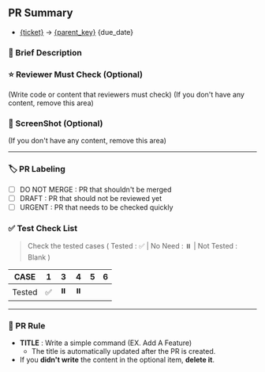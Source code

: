 ## PR Summary
* [{ticket}](https://growingenergylabs.atlassian.net/browse/{ticket}) → [{parent_key}](https://growingenergylabs.atlassian.net/browse/{parent_key})
{due_date}
### 📝 Brief Description

### ⭐️ Reviewer Must Check (Optional)
(Write code or content that reviewers must check)
(If you don't have any content, remove this area)

### 📸 ScreenShot (Optional)
(If you don't have any content, remove this area)

---
### 🏷️ PR Labeling
- [ ] DO NOT MERGE : PR that shouldn't be merged
- [ ] DRAFT : PR that should not be reviewed yet
- [ ] URGENT : PR that needs to be checked quickly

### ✅ Test Check List
> Check the tested cases ( Tested : ✅ | No Need : ⏸️ | Not Tested : Blank )

|  CASE  | 1 | 3  | 4  | 5 | 6 |
|:------:|:-:|:--:|:--:|:-:|:-:|
| Tested | ✅ | ⏸️ | ⏸️ |   |   |

---
### 🤝 PR Rule
* **TITLE** : Write a simple command (EX. Add A Feature)
    * The title is automatically updated after the PR is created.
* If you **didn't write** the content in the optional item, **delete it**.